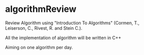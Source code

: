 # algorithmReview

Review Algorithm using "Introduction To Algorithms" (Cormen, T., Leiserson, C., Rivest, R. and Stein C.).

All the implementation of algorithm will be written in C++

Aiming on one algorithm per day. 

